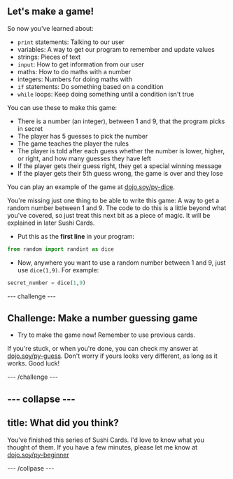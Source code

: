 ## Let's make a game!

So now you've learned about:
  * `print` statements: Talking to our user
  * variables: A way to get our program to remember and update values
  * strings: Pieces of text
  * `input`: How to get information from our user
  * maths: How to do maths with a number
  * integers: Numbers for doing maths with  
  * `if` statements: Do something based on a condition
  * `while` loops: Keep doing something until a condition isn't true

You can use these to make this game:
  * There is a number (an integer), between 1 and 9, that the program picks in secret
  * The player has 5 guesses to pick the number
  * The game teaches the player the rules
  * The player is told after each guess whether the number is lower, higher, or right, and how many guesses they have left
  * If the player gets their guess right, they get a special winning message
  * If the player gets their 5th guess wrong, the game is over and they lose  

You can play an example of the game at [dojo.soy/py-dice](http://dojo.soy/py-dice).

You're missing just one thing to be able to write this game: A way to get a random number between 1 and 9. The code to do this is a little beyond what you've covered, so just treat this next bit as a piece of magic. It will be explained in later Sushi Cards.

+ Put this as the **first line** in your program:
```python
from random import randint as dice
```

+ Now, anywhere you want to use a random number between 1 and 9, just use `dice(1,9)`. For example:
```python
secret_number = dice(1,9)
```

--- challenge ---

## Challenge: Make a number guessing game

+ Try to make the game now! Remember to use previous cards. 

If you're stuck, or when you're done, you can check my answer at [dojo.soy/py-guess](http://dojo.soy/py-guess). Don't worry if yours looks very different, as long as it works. Good luck!

--- /challenge ---

--- collapse ---
---
title: What did you think?
---

You've finished this series of Sushi Cards. I'd love to know what you thought of them. If you have a few minutes, please let me know at [dojo.soy/py-beginner](http://dojo.soy/py-beginner)

--- /collpase ---